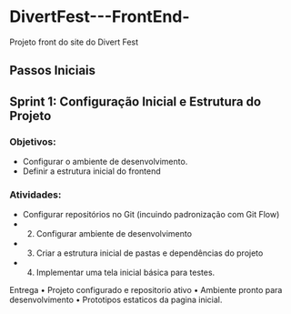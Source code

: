 # DivertFest---FrontEnd-
Projeto front do site do Divert Fest

## Passos Iniciais
## Sprint 1: Configuração Inicial e Estrutura do Projeto 
### Objetivos:
- Configurar o ambiente de desenvolvimento.  
- Definir a estrutura inicial do frontend
### Atividades:
- Configurar repositórios no Git (incuindo padronização com Git Flow)
- 2. Configurar ambiente de desenvolvimento
- 3. Criar a estrutura inicial de pastas e dependências do projeto
- 4. Implementar uma tela inicial básica para testes.
     
 Entrega
• Projeto configurado e repositorio ativo
• Ambiente pronto para desenvolvimento
• Prototipos estaticos da pagina inicial.


